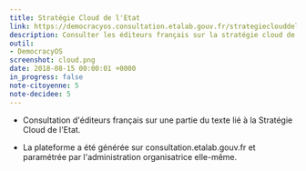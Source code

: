 ```yaml
---
title: Stratégie Cloud de l'Etat
link: https://democracyos.consultation.etalab.gouv.fr/strategieclouddeletat
description: Consulter les éditeurs français sur la stratégie cloud de l'Etat
outil:
- DemocracyOS
screenshot: cloud.png
date: 2018-08-15 00:00:01 +0000
in_progress: false
note-citoyenne: 5
note-decidee: 5
---
```


* Consultation d'éditeurs français sur une partie du texte lié à la Stratégie Cloud de l'Etat.

* La plateforme a été générée sur consultation.etalab.gouv.fr et paramétrée par l'administration organisatrice elle-même.